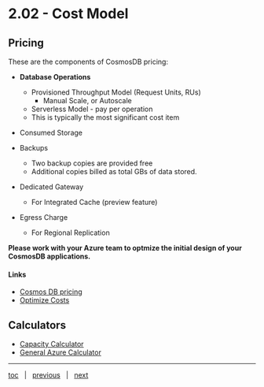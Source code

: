 # 2.02 - Cost Model


## Pricing

These are the components of CosmosDB pricing:

- **Database Operations**
  - Provisioned Throughput Model (Request Units, RUs)
    - Manual Scale, or Autoscale
  - Serverless Model - pay per operation
  - This is typically the most significant cost item

- Consumed Storage

- Backups
  - Two backup copies are provided free
  - Additional copies billed as total GBs of data stored. 

- Dedicated Gateway
  - For Integrated Cache (preview feature)

- Egress Charge
  - For Regional Replication

**Please work with your Azure team to optmize the initial design of your CosmosDB applications.**

#### Links

- [Cosmos DB pricing](https://azure.microsoft.com/en-us/pricing/details/cosmos-db/)
- [Optimize Costs](https://docs.microsoft.com/en-us/azure/cosmos-db/plan-manage-costs)

## Calculators

- [Capacity Calculator](https://cosmos.azure.com/capacitycalculator/)
- [General Azure Calculator](https://azure.microsoft.com/en-us/pricing/calculator/)

---

[toc](0_table_of_contents.md) &nbsp; |  &nbsp; [previous](2_01_cosmosdb_apis.md) &nbsp; | &nbsp; [next](0_table_of_contents.md) &nbsp;
